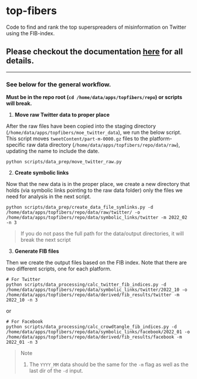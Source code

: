 # top-fibers
Code to find and rank the top superspreaders of misinformation on Twitter using the FIB-index.

## Please checkout the documentation [here](https://www.matthewdeverna.com/top-FIBers/) for all details.

---


### See below for the general workflow.


**Must be in the repo root (`cd /home/data/apps/topfibers/repo`) or scripts will break.**

1. **Move raw Twitter data to proper place**

After the raw files have been copied into the staging directory (`/home/data/apps/topfibers/moe_twitter_data`), we run the below script. This script moves `tweetContent/part-m-0000.gz` files to the platform-specific raw data directory (`/home/data/apps/topfibers/repo/data/raw`), updating the name to include the date.

```shell
python scripts/data_prep/move_twitter_raw.py
```

2. **Create symbolic links**

Now that the new data is in the proper place, we create a new directory that holds (via symbolic links pointing to the raw data folder) only the files we need for analysis in the next script.

```shell
python scripts/data_prep/create_data_file_symlinks.py -d /home/data/apps/topfibers/repo/data/raw/twitter/ -o /home/data/apps/topfibers/repo/data/symbolic_links/twitter -m 2022_02 -n 3
```
> If you do not pass the full path for the data/output directories, it will break the next script

3. **Generate FIB files**

Then we create the output files based on the FIB index. Note that there are two different scripts, one for each platform.

```shell
# For Twitter
python scripts/data_processing/calc_twitter_fib_indices.py -d /home/data/apps/topfibers/repo/data/symbolic_links/twitter/2022_10 -o /home/data/apps/topfibers/repo/data/derived/fib_results/twitter -m 2022_10 -n 3
```

or

```shell
# For Facebook
python scripts/data_processing/calc_crowdtangle_fib_indices.py -d /home/data/apps/topfibers/repo/data/symbolic_links/facebook/2022_01 -o /home/data/apps/topfibers/repo/data/derived/fib_results/facebook -m 2022_01 -n 3
```

> Note
> 1. The `YYYY_MM` data should be the same for the `-m` flag as well as the last dir of the `-d` input.


